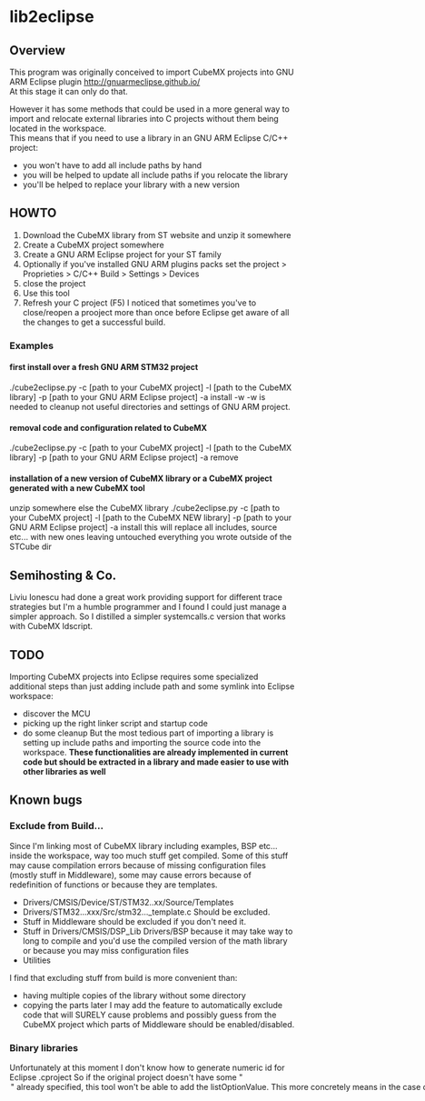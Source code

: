 # lib2eclipse

## Overview
This program was originally conceived to import CubeMX projects into GNU ARM Eclipse plugin http://gnuarmeclipse.github.io/  
At this stage it can only do that.

However it has some methods that could be used in a more general way to import and relocate external libraries into C projects without them being located in the workspace.  
This means that if you need to use a library in an GNU ARM Eclipse C/C++ project:
* you won't have to add all include paths by hand
* you will be helped to update all include paths if you relocate the library
* you'll be helped to replace your library with a new version

## HOWTO
1. Download the CubeMX library from ST website and unzip it somewhere
2. Create a CubeMX project somewhere
3. Create a GNU ARM Eclipse project for your ST family
4. Optionally if you've installed GNU ARM plugins packs set the project > Proprieties > C/C++ Build > Settings > Devices
5. close the project
6. Use this tool
7. Refresh your C project (F5)
I noticed that sometimes you've to close/reopen a prooject more than once before Eclipse get aware of all the changes to get a successful build. 

### Examples
#### first install over a fresh GNU ARM STM32 project
./cube2eclipse.py -c [path to your CubeMX project] -l [path to the CubeMX library] -p [path to your GNU ARM Eclipse project] -a install -w
-w is needed to cleanup not useful directories and settings of GNU ARM project.
#### removal code and configuration related to CubeMX
./cube2eclipse.py -c [path to your CubeMX project] -l [path to the CubeMX library] -p [path to your GNU ARM Eclipse project] -a remove
#### installation of a new version of CubeMX library or a CubeMX project generated with a new CubeMX tool
unzip somewhere else the CubeMX library
./cube2eclipse.py -c [path to your CubeMX project] -l [path to the CubeMX NEW library] -p [path to your GNU ARM Eclipse project] -a install
this will replace all includes, source etc... with new ones leaving untouched everything you wrote outside of the STCube dir

## Semihosting & Co.
Liviu Ionescu had done a great work providing support for different trace strategies but I'm a humble programmer and I found I could just manage a simpler approach.
So I distilled a simpler systemcalls.c version that works with CubeMX ldscript.

## TODO
Importing CubeMX projects into Eclipse requires some specialized additional steps than just adding include path and some symlink into Eclipse workspace:
* discover the MCU
* picking up the right linker script and startup code
* do some cleanup
But the most tedious part of importing a library is setting up include paths and importing the source code into the workspace.
**These functionalities are already implemented in current code but should be extracted in a library and made easier to use with other libraries as well**

## Known bugs
### Exclude from Build...
Since I'm linking most of CubeMX library including examples, BSP etc... inside the workspace, way too much stuff get compiled.
Some of this stuff may cause compilation errors because of missing configuration files (mostly stuff in Middleware), some may cause errors because of redefinition of functions or because they are templates.

* Drivers/CMSIS/Device/ST/STM32..xx/Source/Templates
* Drivers/STM32...xxx/Src/stm32..._template.c
Should be excluded.
* Stuff in Middleware should be excluded if you don't need it.
* Stuff in
Drivers/CMSIS/DSP_Lib
Drivers/BSP
because it may take way to long to compile and you'd use the compiled version of the math library or because you may miss configuration files
* Utilities

I find that excluding stuff from build is more convenient than:
* having multiple copies of the library without some directory
* copying the parts later
I may add the feature to automatically exclude code that will SURELY cause problems and possibly guess from the CubeMX project which parts of Middleware should be enabled/disabled.

### Binary libraries
Unfortunately at this moment I don't know how to generate numeric id for Eclipse .cproject
So if the original project doesn't have some "<option>" already specified, this tool won't be
able to add the listOptionValue.
This more concretely means in the case of GNU ARM plugin projects, it won't be able to add arm math binary library to your linker options.
A workaround is to add a fake entry to
Proprieties > C/C++ Build -> Settings > Cross ARM C Linker > Libraries
a fake entry
